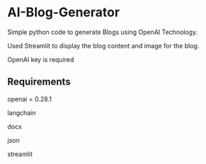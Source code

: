 # AI-Blog-Generator

Simple python code to generate Blogs using OpenAI Technology.

Used Streamlit to display the blog content and image for the blog.

OpenAI key is required

## Requirements

openai = 0.28.1 

langchain 

docx

json

streamlit
